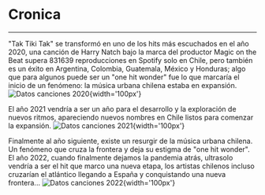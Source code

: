 # Cronica
--- 

"Tak Tiki Tak" se transformó en uno de los hits más escuchados en el año 2020, una canción de Harry Natch bajo la marca del productor Magic on the Beat supera 831639 reproducciones en Spotify solo en Chile, pero también es un éxito en Argentina, Colombia, Guatemala, México y Honduras; algo que para algunos puede ser un "one hit wonder" fue lo que marcaría el inicio de un fenómeno: la música urbana chilena estaba en expansión.
![Datos canciones 2020](https://github.com/MartinaNunez/Proyecto_Musica_Urbana/blob/main/Entrega_04/Galvez_Jorge_Vis_03/Visualización/1.png){width='100px'}

El año 2021 vendría a ser un año para el desarrollo y la exploración de nuevos ritmos, apareciendo nuevos nombres en Chile listos para comenzar la expansión.
![Datos canciones 2021](https://github.com/MartinaNunez/Proyecto_Musica_Urbana/blob/main/Entrega_04/Galvez_Jorge_Vis_03/Visualización/2.png){width='100px'}

Finalmente al año siguiente, existe un resurgir de la música urbana chilena. Un fenómeno que cruza la frontera y deja su estigma de "one hit wonder". El año 2022, cuando finalmente dejamos la pandemia atrás, ultrasolo vendría a ser el hit que marco una nueva etapa, los artistas chilenos incluso cruzarían el atlántico llegando a España y conquistando una nueva frontera...
![Datos canciones 2022](https://github.com/MartinaNunez/Proyecto_Musica_Urbana/blob/main/Entrega_04/Galvez_Jorge_Vis_03/Visualización/3.png){width='100px'}
